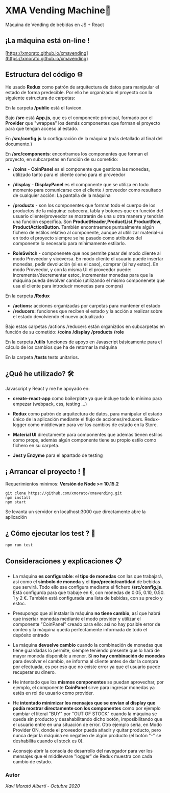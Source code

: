 # XMA Vending Machine🚰

Máquina de Vending de bebidas en JS + React

## ¡La máquina está on-line !

[https://xmorato.github.io/xmavending](https://xmorato.github.io/xmavending)

## Estructura del código ⚙️

He usado **Redux** como patrón de arquitectura de datos para manipular el estado de forma predecible. Por ello he organizado el proyecto con la siguiente estructura de carpetas:

En la carpeta **/public** está el favicon.

Bajo  **/src** está **App.js**, que es el componente principal, formado por el **Provider** que "wrappea" los demás componentes que forman el proyecto para que tengan acceso al estado.

En **/src/config.js** la configuración de la máquina (más detallado al final del documento.)

En **/src/components**: encontramos los componentes que forman el proyecto, en subcarpetas en función de su cometido:

 - **/coins** - **CoinPanel** es el componente que gestiona las monedas, utilizado tanto para el cliente como para el proveedor

 - **/display** - **DisplayPanel** es el componente que se utiliza en todo momento para comunicarse con el cliente / proveedor como resultado de cualquier acción: La pantalla de la máquina

 - **/products** - son los componentes que forman todo el cuerpo de los productos de la máquina: cabecera, tabla y botones que en función del usuario cliente/proveedor se mostrarán de una u otra manera y tendrán una función específica. Son **ProductHeader**,**ProductList**,**ProductRow**, **ProductActionButton**. También encontraemos puntualmente algún fichero de estilos relativo al componente, aunque al utililizar material-ui en todo el proyecto siempre se ha pasado como atributos del componente lo necesario para mínimamente estilarlo.

- **RoleSwitch** - componenete que nos permite pasar del modo cliente al modo Proveedor y viceversa. En modo cliente el usuario puede insertar monedas, pedir devolución (si es el caso), comprar (si hay estoc). En modo Proveedor, y con la misma UI el proveedor puede: incrementar/decrementar estoc, incrementar monedas para que la máquina pueda devolver cambio (utilizando el mismo componenete que usa el cliente para introducir monedas para compra)

En la carpeta **/Redux**

- **/actions:** acciones organizadas por carpetas para mantener el estado
- **/reducers:** funciones que reciben el estado y la acción a realizar sobre el estado devolviendo el nuevo actualizado

Bajo estas carpetas /actions /reducers están organizdos en subcarpetas en función de su cometido: **/coins** **/display** **/products** **/role**

En la carpeta **/utils** funciones de apoyo en Javascript básicamente para el cáculo de los cambios que ha de retornar la máquina

En la carpeta **/tests** tests unitarios.


## ¿Qué he utilizado?  🛠️
Javascript y React y me he apoyado en:

- **create-react-app** como boilerplate ya que incluye todo lo mínimo para empezar (webpack, css, testing ...)

- **Redux** como patrón de arquitectura de datos, para manipular el estado único de la aplicación mediante el flujo de acciones/reducers. Redux-logger como middleware para ver los cambios de estado en la Store.
- **Material UI** directamente para componentes que además tienen estilos como props, además algún componente tiene su propio estilo como fichero en su carpeta.

- **Jest y Enzyme** para el apartado de testing


## ¡ Arrancar el proyecto ! 🚀

Requerimientos mínimos:
    **Versión de Node >=  10.15.2**

```
git clone https://github.com/xmorato/xmavending.git
npm install
npm start
```
Se levanta un servidor en localhost:3000 que directamente abre la aplicación


## ¿ Cómo ejecutar los test ? 🔩

```
npm run test
```

## Consideraciones y explicaciones 📋

- La máquina **es configurable**:  el **tipo de monedas** con las que trabajará, así como el **símbolo de moneda** y el **tipo/precio/cantidad** de bebidas que servirá. Todo ello sse configura mediante el fichero **/src/config.js**. Está configurda para que trabaje en €, con monedas de 0.05, 0.10, 0.50. 1 y 2 €. También está configurada una lista de bebidas, con su precio y estoc. 

- Presupongo que al instalar la máquina **no tiene cambio**, así que habrá que insertar monedas mediante el modo provider y utilizar el componente "CoinPanel" creado para ello: así no hay posible error de conteo y la máquina queda perfectamente informada de todo el depósito entrado

- La máquina **devuelve cambio** cuando la combinación de monedas que tiene guardadas lo permite, siempre teniendo presente que lo hará de mayor moneda disponible a menor. Si **no hay combinación de monedas** para devolver el cambio, se informa al cliente antes de dar la compra por efectuada, es por eso que no existe error ya que el usuario puede recuperar su dinero.


- He intentado que los **mismos componentes** se puedan aprovechar, por ejemplo, el componente **CoinPanel** sirve para ingresar monedas ya estés en rol de usuario como provider.

- He **intentado minimizar los mensajes que se envían al display que podía mostrar directamente con los componentes** como por ejemplo cambiar el literal "BUY" por "OUT OF STOCK" cuando la máquina se queda sin producto y desahabilitando dicho botón, imposibilitando que el usuario entre en una situación de error. Otro ejemplo sería, en Modo Provider ON, donde el proveedor pueda añadir y quitar producto, pero nunca dejar la máquina en negativo de algún producto (el botón "-" se deshabilita cuando el stock es 0).

- Aconsejo abrir la consola de desarrollo del navegador para ver los mensajes que el middleware "logger" de Redux muestra con cada cambio de estado.


### Autor

_Xavi Morató Albertí - Octubre 2020_

